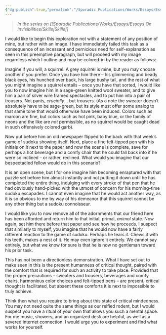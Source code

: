 ```yaml
---
{"dg-publish":true,"permalink":"/Sporadic Publications/Works/Essays/Essays On Invisibilities/Critical Thought/"}
---
```


>*In the series on [[Sporadic Publications/Works/Essays/Essays On Invisibilities/Skills\|Skills]]*

I would like to begin this exploration not with a statement of any position of mine, but rather with an image. I have immediately failed this task as a consequence of an incessant and pernicious need for self-explanation as seen in this preemptive paragraph, but will proceed with my image regardless which I outline and may be colored-in by the reader as follows:

Imagine if you will, a squirrel. A grey squirrel is mine, but you may choose another if you prefer. Once you have him there – his glimmering and beady black eyes, his hunched over back, his large bushy tail, and the rest of what you might imagine a squirrel entails – once you have that sorted, I would like you to now imagine him in a sage-green knitted wool sweater, and to give him a pair of silver wire framed spectacles, and to put him into a pair of trousers. Not pants, *crucially*… but trousers. (As a note the sweater doesn’t absolutely have to be sage-green, but its style must offer some analog to that same tone that would otherwise have been induced. Colors such as maroon are fine, but colors such as hot pink, baby blue, or the family of neons and the like are *not* permissible, as no squirrel would be caught dead in such offensively colored garb).

Now put before him an old newspaper flipped to the back with that week’s game of sudoku showing itself. Next, place a fine felt-tipped pen with his initials on it next to the paper and now the scene is complete, save for perhaps a hot beverage and a comfy chair that he could fall back into if he were so inclined – or rather, reclined. What would you imagine that our bespectacled fellow would do in this scenario? 

It is an open scene, but I for one imagine him becoming enraptured with that puzzle set before him almost instantly and not putting it down until he has completed the entire thing, indulging with every stroke of that pen that he had obviously hand-picked with the utmost of concern for his morning-time sudoku escapades. I cannot even imagine that he would act another way, as it is so obvious to me by way of his demeanor that this squirrel cannot be any other thing but a sudoku connoisseur.  

I would like you to now remove all of the adornments that our friend here has been afforded and return him to that initial, primal, *animal* state. Now again, set him there before that paper and see how he proceeds. I suspect that similarly to myself, you imagine that he would now have a fairly different reaction to the game of sudoku. Perhaps he tears it. Chews it with his teeth, makes a nest of it. He may even ignore it entirely. We cannot say entirely, but what we know for sure is that he is now no gentleman toward his prior task.

This has not been a directionless demonstration. What I have set out to make seen in this is the present humanness of critical thought, paired with the comfort that is required for such an activity to take place. Provided that the proper precautions – sweaters and trousers, beverages and comfy chairs, harmonious color choices and felt-tipped pens – are present, critical thought is facilitated, but absent these comforts it is next to impossible to truly achieve. 

Think then what you require to bring about this state of critical mindedness. You may not need quite the same things as our reified rodent, but I would suspect you have a ritual of your own that allows you such a mental space. For me music, showers, and an organized desk are helpful, as well as a severed internet connection. I would urge you to experiment and find what works for yourself.


<div class="page-break" style="page-break-before: always;"></div>
